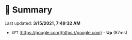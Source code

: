 # 📖 Summary
Last updated: **3/15/2021, 7:49:32 AM**

- `GET` [https://google.com](https://google.com) - **Up** (87ms)
